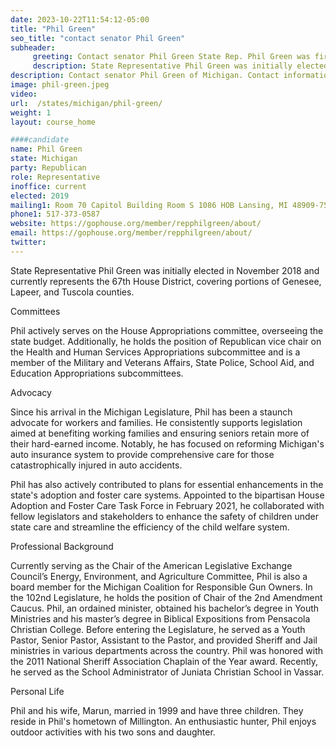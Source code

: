 ```yaml
---
date: 2023-10-22T11:54:12-05:00
title: "Phil Green"
seo_title: "contact senator Phil Green"
subheader:
     greeting: Contact senator Phil Green State Rep. Phil Green was first elected to serve the 35th District in the Michigan House of Representatives in November 2020.Rep. Phil Green represents the 34th House District, which covers most of Lenawee County.
     description: State Representative Phil Green was initially elected in November 2018 and currently represents the 67th House District, covering portions of Genesee, Lapeer, and Tuscola counties.
description: Contact senator Phil Green of Michigan. Contact information for Phil Green includes email address, phone number, and mailing address.
image: phil-green.jpeg
video:
url:  /states/michigan/phil-green/
weight: 1
layout: course_home

####candidate
name: Phil Green
state: Michigan
party: Republican
role: Representative
inoffice: current
elected: 2019
mailing1: Room 70 Capitol Building Room S 1086 HOB Lansing, MI 48909-7514
phone1: 517-373-0587
website: https://gophouse.org/member/repphilgreen/about/
email: https://gophouse.org/member/repphilgreen/about/
twitter:
---
```


State Representative Phil Green was initially elected in November 2018 and currently represents the 67th House District, covering portions of Genesee, Lapeer, and Tuscola counties.

Committees

Phil actively serves on the House Appropriations committee, overseeing the state budget. Additionally, he holds the position of Republican vice chair on the Health and Human Services Appropriations subcommittee and is a member of the Military and Veterans Affairs, State Police, School Aid, and Education Appropriations subcommittees.

Advocacy

Since his arrival in the Michigan Legislature, Phil has been a staunch advocate for workers and families. He consistently supports legislation aimed at benefiting working families and ensuring seniors retain more of their hard-earned income. Notably, he has focused on reforming Michigan's auto insurance system to provide comprehensive care for those catastrophically injured in auto accidents.

Phil has also actively contributed to plans for essential enhancements in the state's adoption and foster care systems. Appointed to the bipartisan House Adoption and Foster Care Task Force in February 2021, he collaborated with fellow legislators and stakeholders to enhance the safety of children under state care and streamline the efficiency of the child welfare system.

Professional Background

Currently serving as the Chair of the American Legislative Exchange Council’s Energy, Environment, and Agriculture Committee, Phil is also a board member for the Michigan Coalition for Responsible Gun Owners. In the 102nd Legislature, he holds the position of Chair of the 2nd Amendment Caucus. Phil, an ordained minister, obtained his bachelor’s degree in Youth Ministries and his master’s degree in Biblical Expositions from Pensacola Christian College. Before entering the Legislature, he served as a Youth Pastor, Senior Pastor, Assistant to the Pastor, and provided Sheriff and Jail ministries in various departments across the country. Phil was honored with the 2011 National Sheriff Association Chaplain of the Year award. Recently, he served as the School Administrator of Juniata Christian School in Vassar.

Personal Life

Phil and his wife, Marun, married in 1999 and have three children. They reside in Phil's hometown of Millington. An enthusiastic hunter, Phil enjoys outdoor activities with his two sons and daughter.
